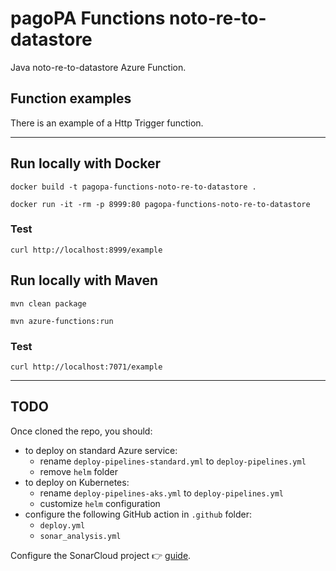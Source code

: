 # pagoPA Functions noto-re-to-datastore

Java noto-re-to-datastore Azure Function.

## Function examples
There is an example of a Http Trigger function.

---

## Run locally with Docker
`docker build -t pagopa-functions-noto-re-to-datastore .`

`docker run -it -rm -p 8999:80 pagopa-functions-noto-re-to-datastore`

### Test
`curl http://localhost:8999/example`

## Run locally with Maven

`mvn clean package`

`mvn azure-functions:run`

### Test
`curl http://localhost:7071/example` 

---


## TODO
Once cloned the repo, you should:
- to deploy on standard Azure service:
  - rename `deploy-pipelines-standard.yml` to `deploy-pipelines.yml`
  - remove `helm` folder
- to deploy on Kubernetes:
  - rename `deploy-pipelines-aks.yml` to `deploy-pipelines.yml`
  - customize `helm` configuration
- configure the following GitHub action in `.github` folder: 
  - `deploy.yml`
  - `sonar_analysis.yml`

Configure the SonarCloud project :point_right: [guide](https://pagopa.atlassian.net/wiki/spaces/DEVOPS/pages/147193860/SonarCloud+experimental).